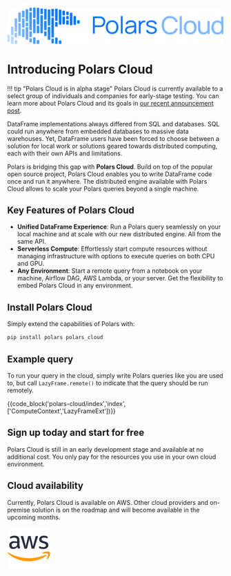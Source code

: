 ![Image showing the Polars Cloud logo](https://raw.githubusercontent.com/pola-rs/polars-static/refs/heads/master/polars_cloud/polars-cloud.svg)

# Introducing Polars Cloud

<!-- dprint-ignore-start -->

!!! tip "Polars Cloud is in alpha stage"
    Polars Cloud is currently available to a select group of individuals and companies for early-stage testing. You can learn more about Polars Cloud and its goals in [our recent announcement post](https://pola.rs/posts/polars-cloud-what-we-are-building/).

<!-- dprint-ignore-end-->

DataFrame implementations always differed from SQL and databases. SQL could run anywhere from
embedded databases to massive data warehouses. Yet, DataFrame users have been forced to choose
between a solution for local work or solutions geared towards distributed computing, each with their
own APIs and limitations.

Polars is bridging this gap with **Polars Cloud**. Build on top of the popular open source project,
Polars Cloud enables you to write DataFrame code once and run it anywhere. The distributed engine
available with Polars Cloud allows to scale your Polars queries beyond a single machine.

## Key Features of Polars Cloud

- **Unified DataFrame Experience**: Run a Polars query seamlessly on your local machine and at scale
  with our new distributed engine. All from the same API.
- **Serverless Compute**: Effortlessly start compute resources without managing infrastructure with
  options to execute queries on both CPU and GPU.
- **Any Environment**: Start a remote query from a notebook on your machine, Airflow DAG, AWS
  Lambda, or your server. Get the flexibility to embed Polars Cloud in any environment.

## Install Polars Cloud

Simply extend the capabilities of Polars with:

```bash
pip install polars polars_cloud
```

## Example query

To run your query in the cloud, simply write Polars queries like you are used to, but call
`LazyFrame.remote()` to indicate that the query should be run remotely.

{{code_block('polars-cloud/index','index',['ComputeContext','LazyFrameExt'])}}

## Sign up today and start for free

Polars Cloud is still in an early development stage and available at no additional cost. You only
pay for the resources you use in your own cloud environment.

## Cloud availability

Currently, Polars Cloud is available on AWS. Other cloud providers and on-premise solution is on the
roadmap and will become available in the upcoming months.

![AWS logo](https://raw.githubusercontent.com/pola-rs/polars-static/refs/heads/master/polars_cloud/aws-logo.svg)
